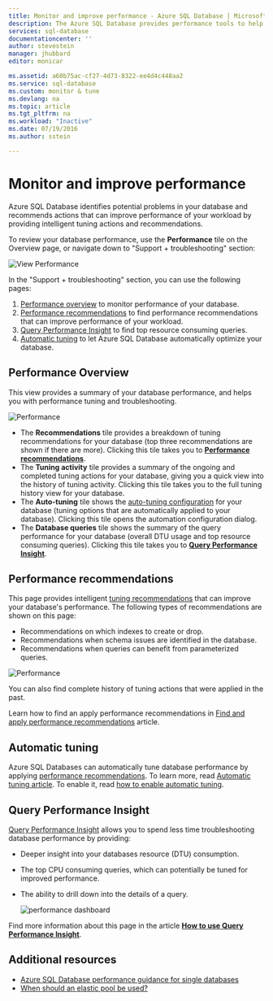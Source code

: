 ```yaml
---
title: Monitor and improve performance - Azure SQL Database | Microsoft Docs
description: The Azure SQL Database provides performance tools to help you identify areas that can improve current query performance.
services: sql-database
documentationcenter: ''
author: stevestein
manager: jhubbard
editor: monicar

ms.assetid: a60b75ac-cf27-4d73-8322-ee4d4c448aa2
ms.service: sql-database
ms.custom: monitor & tune
ms.devlang: na
ms.topic: article
ms.tgt_pltfrm: na
ms.workload: "Inactive"
ms.date: 07/19/2016
ms.author: sstein

---
```

# Monitor and improve performance
Azure SQL Database identifies potential problems in your database and recommends actions that can improve performance of your workload by providing intelligent tuning actions and recommendations.

To review your database performance, use the **Performance** tile on the Overview page, or navigate down to "Support + troubleshooting" section:

   ![View Performance](./media/sql-database-performance/entries.png)

In the "Support + troubleshooting" section, you can use the following pages:


1. [Performance overview](#performance-overview) to monitor performance of your database. 
2. [Performance recommendations](#performance-recommendations) to find performance recommendations that can improve performance of your workload.
3. [Query Performance Insight](#query-performance-insight) to find top resource consuming queries.
4. [Automatic tuning](#automatic-tuning) to let Azure SQL Database automatically optimize your database.

## Performance Overview
This view provides a summary of your database performance, and helps you with performance tuning and troubleshooting. 

![Performance](./media/sql-database-performance/performance.png)

* The **Recommendations** tile provides a breakdown of tuning recommendations for your database (top three recommendations are shown if there are more). Clicking this tile takes you to **[Performance recommendations](#performance-recommendations)**. 
* The **Tuning activity** tile provides a summary of the ongoing and completed tuning actions for your database, giving you a quick view into the history of tuning activity. Clicking this tile takes you to the full tuning history view for your database.
* The **Auto-tuning** tile shows the [auto-tuning configuration](sql-database-automatic-tuning-enable.md) for your database (tuning options that are automatically applied to your database). Clicking this tile opens the automation configuration dialog.
* The **Database queries** tile shows the summary of the query performance for your database (overall DTU usage and top resource consuming queries). Clicking this tile takes you to **[Query Performance Insight](#query-performance-insight)**.

## Performance recommendations
This page provides intelligent [tuning recommendations](sql-database-advisor.md) that can improve your database's performance. The following types of recommendations are shown on this page:

* Recommendations on which indexes to create or drop.
* Recommendations when schema issues are identified in the database.
* Recommendations when queries can benefit from parameterized queries.

![Performance](./media/sql-database-performance/recommendations.png)

You can also find complete history of tuning actions that were applied in the past.

Learn how to find an apply performance recommendations in [Find and apply performance recommendations](sql-database-advisor-portal.md) article.

## Automatic tuning
Azure SQL Databases can automatically tune database performance by applying [performance recommendations](sql-database-advisor.md). To learn more, read [Automatic tuning article](sql-database-automatic-tuning.md). To enable it, read [how to enable automatic tuning](sql-database-automatic-tuning-enable.md).

## Query Performance Insight
[Query Performance Insight](sql-database-query-performance.md) allows you to spend less time troubleshooting database performance by providing:

* Deeper insight into your databases resource (DTU) consumption. 
* The top CPU consuming queries, which can potentially be tuned for improved performance. 
* The ability to drill down into the details of a query. 

  ![performance dashboard](./media/sql-database-query-performance/performance.png)

Find more information about this page in the article **[How to use Query Performance Insight](sql-database-query-performance.md)**.

## Additional resources
* [Azure SQL Database performance guidance for single databases](sql-database-performance-guidance.md)
* [When should an elastic pool be used?](sql-database-elastic-pool-guidance.md)

